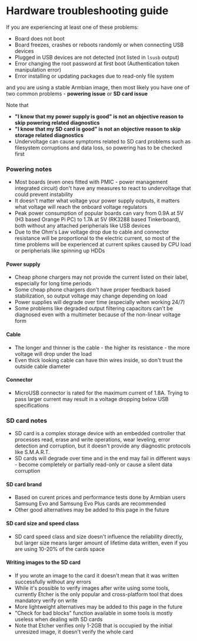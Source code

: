 # Hardware troubleshooting guide

If you are experiencing at least one of these problems:

- Board does not boot
- Board freezes, crashes or reboots randomly or when connecting USB devices
- Plugged in USB devices are not detected (not listed in `lsusb` output)
- Error changing the root password at first boot (Authentication token manipulation error)
- Error installing or updating packages due to read-only file system

and you are using a stable Armbian image, then most likely you have one of two common problems - **powering issue** or **SD card issue**

Note that

- **"I know that my power supply is good" is not an objective reason to skip powering related diagnostics**
- **"I know that my SD card is good" is not an objective reason to skip storage related diagnostics**
- Undervoltage can cause symptoms related to SD card problems such as filesystem corruptions and data loss, so powering has to be checked first

### Powering notes

- Most boards (even ones fitted with PMIC - power management integrated circuit) don't have any measures to react to undervoltage that could prevent instability
- It doesn't matter what voltage your power supply outputs, it matters what voltage will reach the onboard voltage regulators
- Peak power consumption of popular boards can vary from 0.9A at 5V (H3 based Orange Pi PC) to 1.7A at 5V (RK3288 based Tinkerboard), both without any attached peripherials like USB devices
- Due to the Ohm's Law voltage drop due to cable and connector resistance will be proportional to the electric current, so most of the time problems will be experienced at current spikes caused by CPU load or peripherials like spinning up HDDs

#### Power supply

- Cheap phone chargers may not provide the current listed on their label, especially for long time periods
- Some cheap phone chargers don't have proper feedback based stabilization, so output voltage may change depending on load
- Power supplies will degrade over time (especially when working 24/7)
- Some problems like degraded output filtering capacitors can't be diagnosed even with a multimeter because of the non-linear voltage form

#### Cable

- The longer and thinner is the cable - the higher its resistance - the more voltage will drop under the load
- Even thick looking cable can have thin wires inside, so don't trust the outside cable diameter

#### Connector

- MicroUSB connector is rated for the maximum current of 1.8A. Trying to pass larger current may result in a voltage dropping below USB specifications

### SD card notes

- SD card is a complex storage device with an embedded controller that processes read, erase and write operations, wear leveling, error detection and corruption, but it doesn't provide any diagnostic protocols like S.M.A.R.T.
- SD cards will degrade over time and in the end may fail in different ways - become completely or partially read-only or cause a silent data corruption

#### SD card brand

- Based on curent prices and performance tests done by Armbian users Samsung Evo and Samsung Evo Plus cards are recommended
- Other good alternatives may be added to this page in the future

#### SD card size and speed class

- SD card speed class and size doesn't influence the reliability directly, but larger size means larger amount of lifetime data written, even if you are using 10-20% of the cards space

#### Writing images to the SD card

- If you wrote an image to the card it doesn't mean that it was written successfully without any errors
- While it's possible to verify images after write using some tools, currently Etcher is the only popular and cross-platform tool that does mandatory verify on write
- More lightweight alternatives may be added to this page in the future
- "Check for bad blocks" function available in some tools is mostly useless when dealing with SD cards
- Note that Etcher verifies only 1-2GB that is occupied by the initial unresized image, it doesn't verify the whole card
